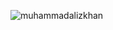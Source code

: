 <p align="left"> <img src="https://komarev.com/ghpvc/?username=muhammadalizkhan&label=Profile%20views&color=0e75b6&style=flat" alt="muhammadalizkhan" /> </p>

